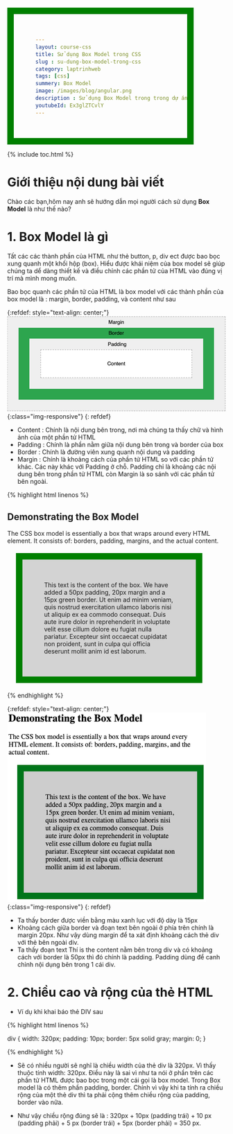 ```yaml
---
layout: course-css
title: Sử dụng Box Model trong CSS
slug : su-dung-box-model-trong-css
category: laptrinhweb
tags: [css]
summery: Box Model 
image: /images/blog/angular.png
description : Sử dụng Box Model trong trong dự án làm web. Hướng dẫn Sử dụng Box Model trong CSS vào dự án web. 
youtubeId: Ex3glZTCvlY
---
```


{% include toc.html %}

# **Giới thiệu nội dung bài viết**

Chào các bạn,hôm nay anh sẽ hướng dẫn mọi người cách sử dụng <b>Box Model</b> là như thế nào?


# **1. Box Model là gì**

Tất các các thành phần của HTML như thẻ button, p, div ect được bao bọc xung quanh một khối hộp (box). Hiểu được khái niệm của box model sẽ giúp chúng ta dể dàng thiết kế và điều chỉnh các phần tử của HTML vào đúng vị trí mà mình mong muốn.

Bao bọc quanh các phần tử của HTML là box model với các thành phần của box model là : margin, border, padding, và content như sau

{:refdef: style="text-align: center;"}
![box-model](/images/post/css/box-model.png){:class="img-responsive"}
{: refdef}

- Content : Chính là nội dung bên trong, nơi mà chúng ta thấy chữ và hình ảnh của một phần tử HTML
- Padding : Chính là phần nằm giữa nội dung bên trong và border của box
- Border  : Chính là đường viên xung quanh nội dung và padding
- Margin  : Chính là khoảng cách của phần tử HTML so với các phần tử khác. Các này khác với Padding ở chỗ.
Padding chỉ là khoảng các nội dung bên trong phần tử HTML còn Margin là so sánh với các phần tử bên ngoài.

{% highlight html linenos %}

<!DOCTYPE html>
<html>
<head>
<style>
div {
  background-color: lightgrey;
  width: 300px;
  border: 15px solid green;
  padding: 50px;
  margin: 20px;
}
</style>
</head>
<body>

<h2>Demonstrating the Box Model</h2>

<p>The CSS box model is essentially a box that wraps around every HTML element. It consists of: borders, padding, margins, and the actual content.</p>

<div>This text is the content of the box. We have added a 50px padding, 20px margin and a 15px green border. Ut enim ad minim veniam, quis nostrud exercitation ullamco laboris nisi ut aliquip ex ea commodo consequat. Duis aute irure dolor in reprehenderit in voluptate velit esse cillum dolore eu fugiat nulla pariatur. Excepteur sint occaecat cupidatat non proident, sunt in culpa qui officia deserunt mollit anim id est laborum.</div>

</body>
</html>

{% endhighlight %}


{:refdef: style="text-align: center;"}
![boxmodel1](/images/post/css/boxmodel1.png){:class="img-responsive"}
{: refdef}

- Ta thấy border được viền bằng màu xanh lục với độ dày là 15px
- Khoảng cách giữa border và đoạn text bên ngoài ở phía trên chính là margin 20px. Như vậy dùng margin để ta xát định khoảng cách thẻ div với thẻ bên ngoài div.
- Ta thấy đoạn text Thí is the content nằm bên trong div và có khoảng cách với border là 50px thì đó chính là padding. Padding dùng để canh chỉnh nội dụng bên trong 1 cái div.

# **2. Chiều cao và rộng của thẻ HTML**

- Ví dụ khi khai báo thẻ DIV sau

{% highlight html linenos %}

div {
  width: 320px;
  padding: 10px;
  border: 5px solid gray;
  margin: 0;
}

{% endhighlight %}

- Sẽ có nhiều người sẽ nghĩ là chiều width của thẻ div là 320px. Vì thấy thuộc tính width: 320px. Điều này là sai vì như ta nói ở phần trên các phần tử HTML được bao bọc trong một cái gọi là box model. Trong Box model là có thêm phần  padding, border. Chính vì vậy khi ta tính ra chiều rộng của một thẻ div thì ta phải cộng thêm chiều rộng của padding, border vào nữa.

- Như vậy chiều rộng đúng sẽ là : 320px + 10px (padding trái) + 10 px (padding phải) + 5 px (border trái) + 5px (border phải) = 350 px. 




















